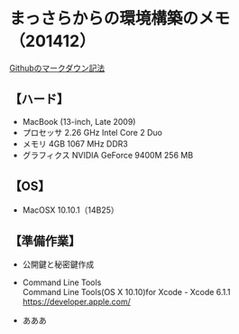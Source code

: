 
まっさらからの環境構築のメモ（201412）  
=====================================
[Githubのマークダウン記法](http://codechord.com/2012/01/readme-markdown/ "") 

【ハード】
----------
*	MacBook (13-inch, Late 2009)
*	プロセッサ 2.26 GHz Intel Core 2 Duo
*	メモリ 4GB 1067 MHz DDR3
*	グラフィクス NVIDIA GeForce 9400M 256 MB

【OS】
----------
*	MacOSX 10.10.1（14B25）

【準備作業】
----------
*	公開鍵と秘密鍵作成
  
*	Command Line Tools  
  Command Line Tools(OS X 10.10)for Xcode - Xcode 6.1.1   
  https://developer.apple.com/  
*	あああ

